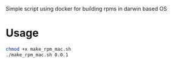 Simple script using docker for building rpms in darwin based OS

# Usage
```bash
chmod +x make_rpm_mac.sh
./make_rpm_mac.sh 0.0.1

```
